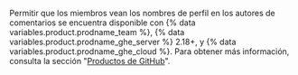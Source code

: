 Permitir que los miembros vean los nombres de perfil en los autores de comentarios se encuentra disponible con {% data variables.product.prodname_team %}, {% data variables.product.prodname_ghe_server %} 2.18+, y {% data variables.product.prodname_ghe_cloud %}. Para obtener más información, consulta la sección "[Productos de GitHub](/articles/githubs-products)".
